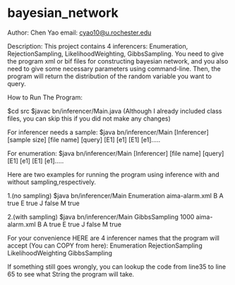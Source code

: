 # bayesian_network
Author: Chen Yao 
email: cyao10@u.rochester.edu

Description: This project contains 4 inferencers: Enumeration, RejectionSampling, LikelihoodWeighting, GibbsSampling. You need to give the program xml or bif
files for constructing bayesian network, and you also need to give some 
necessary parameters using command-line. Then, the program will return the 
distribution of the random variable you want to query.



How to Run The Program:

$cd src
$javac bn/inferencer/Main.java   (Although I already included class files, you
can skip this if you did not make any changes)

For inferencer needs a sample: 
$java bn/inferencer/Main [Inferencer] [sample size] [file name] [query] [E1] [e1] [E1] [e1].....

For enumeration:
$java bn/inferencer/Main [Inferencer] [file name] [query] [E1] [e1] [E1] [e1].....


Here are two examples for running the program using inference with and without sampling,respectively.


1.(no sampling)
$java bn/inferencer/Main Enumeration aima-alarm.xml B A true E true J false M true

2.(with sampling)
$java bn/inferencer/Main GibbsSampling 1000 aima-alarm.xml B A true E true J false M true




For your convenience HERE are 4 inferencer names that the program will accept (You can COPY from here):
Enumeration
RejectionSampling
LikelihoodWeighting
GibbsSampling

If something still goes wrongly, you can lookup the code from line35 to line 65 to see what String the program will take.
